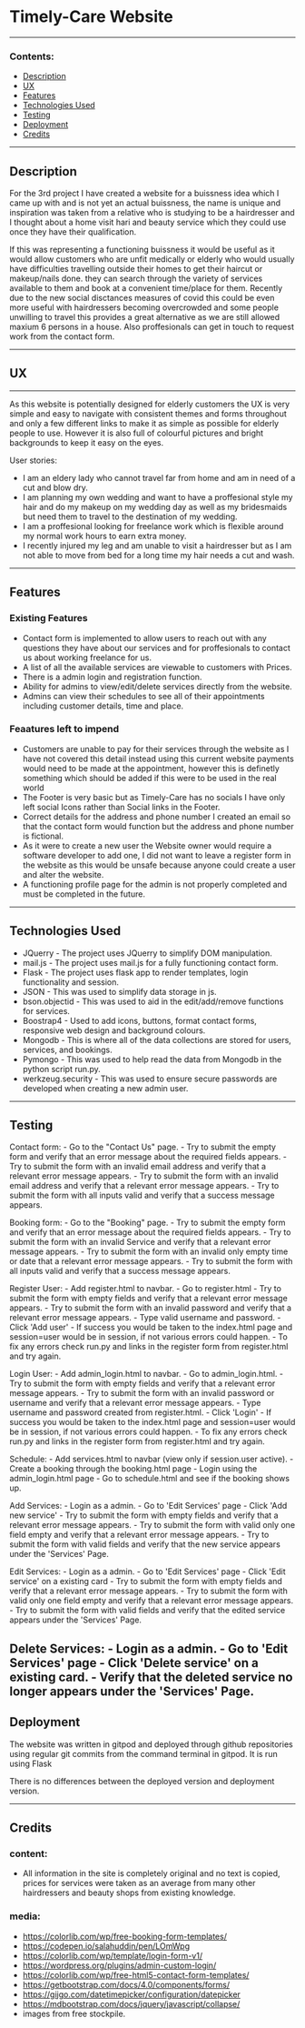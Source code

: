 # Timely-Care Website

---

### Contents:

 - [Description](#description)
 - [UX](#ux)
 - [Features](#features)
 - [Technologies Used](#technologies-used)
 - [Testing](#testing)
 - [Deployment](#deployment)
 - [Credits](#credits)
---

## Description

For the 3rd project I have created a website for a buissness idea which I came up with and is not yet an actual buissness, the name is unique and inspiration was taken from a relative who is studying to be a hairdresser and I thought about a home visit hari and beauty service which they could use once they have their qualification. 

If this was representing a functioning buissness it would be useful as it would allow customers who are unfit medically or elderly who would usually have difficulties travelling outside their homes to get their haircut or makeup/nails done. they can search through the variety of services available to them and book at a convenient time/place for them. Recently due to the new social disctances measures of covid this could be even more useful with hairdressers becoming overcrowded and some people unwilling to travel this provides a great alternative as we are still allowed maxium 6 persons in a house. Also proffesionals can get in touch to request work from the contact form.

---

## UX

---

As this website is potentially designed for elderly customers the UX is very simple and easy to navigate with consistent themes and forms throughout and only a few different links to make it as simple as possible for elderly people to use. However it is also full of colourful pictures and bright backgrounds to keep it easy on the eyes. 

User stories:
 - I am an eldery lady who cannot travel far from home and am in need of a cut and blow dry.
 - I am planning my own wedding and want to have a proffesional style my hair and do my makeup on my wedding day as well as my bridesmaids but need them to travel to the destination of my wedding.
 - I am a proffesional looking for freelance work which is flexible around my normal work hours to earn extra money.
 - I recently injured my leg and am unable to visit a hairdresser but as I am not able to move from bed for a long time my hair needs a cut and wash.

---

## Features

### Existing Features

 - Contact form is implemented to allow users to reach out with any questions they have about our services and for proffesionals to contact us about working freelance for us.
 - A list of all the available services are viewable to customers with Prices.
 - There is a admin login and registration function.
 - Ability for admins to view/edit/delete services directly from the website.
 - Admins can view their schedules to see all of their appointments including customer details, time and place.

### Feaatures left to impend

 - Customers are unable to pay for their services through the website as I have not covered this detail instead using this current website payments would need to be made at the appointment, however this is definetly something which should be added if this were to be used in the real world
 - The Footer is very basic but as Timely-Care has no socials I have only left social Icons rather than Social links in the Footer.
 - Correct details for the address and phone number I created an email so that the contact form would function but the address and phone number is fictional.
 - As it were to create a new user the Website owner would require a software developer to add one, I did not want to leave a register form in the website as this would be unsafe because anyone could create a user and alter the website.
 - A functioning profile page for the admin is not properly completed and must be completed in the future.
---

## Technologies Used

 - JQuerry - The project uses JQuerry to simplify DOM manipulation.
 - mail.js - The project uses mail.js for a fully functioning contact form.
 - Flask - The project uses flask app to render templates, login functionality and session.
 - JSON - This was used to simplify data storage in js.
 - bson.objectid - This was used to aid in the edit/add/remove functions for services.
 - Boostrap4 - Used to add icons, buttons, format contact forms, responsive web design and background colours.
 - Mongodb - This is where all of the data collections are stored for users, services, and bookings.
 - Pymongo - This was used to help read the data from Mongodb in the python script run.py.
 - werkzeug.security - This was used to ensure secure passwords are developed when creating a new admin user.

---

## Testing

Contact form: - Go to the "Contact Us" page.
              - Try to submit the empty form and verify that an error message about the required fields appears.
              - Try to submit the form with an invalid email address and verify that a relevant error message appears.
              - Try to submit the form with an invalid email address and verify that a relevant error message appears.
              - Try to submit the form with all inputs valid and verify that a success message appears.

Booking form: - Go to the "Booking" page.
              - Try to submit the empty form and verify that an error message about the required fields appears.
              - Try to submit the form with an invalid Service and verify that a relevant error message appears.
              - Try to submit the form with an invalid only empty time or date that a relevant error message appears.
              - Try to submit the form with all inputs valid and verify that a success message appears.

Register User: - Add register.html to navbar.
     - Go to register.html
     - Try to submit the form with empty fields and verify that a relevant error message appears.
     - Try to submit the form with an invalid password and verify that a relevant error message appears.
     - Type valid username and password.
     - Click 'Add user' - If success you would be taken to the index.html page and session=user would be in session, if not various errors could happen.
     - To fix any errors check run.py and links in the register form from register.html and try again.

Login User: - Add admin_login.html to navbar.
     - Go to admin_login.html.
     - Try to submit the form with empty fields and verify that a relevant error message appears.
     - Try to submit the form with an invalid password or username and verify that a relevant error message appears.
     - Type username and password created from register.html.
     - Click 'Login' - If success you would be taken to the index.html page and session=user would be in session, if not various errors could happen.
     - To fix any errors check run.py and links in the register form from register.html and try again.

Schedule: - Add services.html to navbar (view only if session.user active).
     - Create a booking through the booking.html page
     - Login using the admin_login.html page
     - Go to schedule.html and see if the booking shows up.

Add Services: - Login as a admin.
     - Go to 'Edit Services' page 
     - Click 'Add new service'
     - Try to submit the form with empty fields and verify that a relevant error message appears.
     - Try to submit the form with valid only one field empty and verify that a relevant error message appears.
     - Try to submit the form with valid fields and verify that the new service appears under the 'Services' Page.

Edit Services: - Login as a admin.
     - Go to 'Edit Services' page 
     - Click 'Edit service' on a existing card
     - Try to submit the form with empty fields and verify that a relevant error message appears.
     - Try to submit the form with valid only one field empty and verify that a relevant error message appears.
     - Try to submit the form with valid fields and verify that the edited service appears under the 'Services' Page.

Delete Services: - Login as a admin.
     - Go to 'Edit Services' page 
     - Click 'Delete service' on a existing card.
     - Verify that the deleted service no longer appears under the 'Services' Page.
---

## Deployment

The website was written in gitpod and deployed through github repositories using regular git commits from the command terminal in gitpod. It is run using Flask

There is no differences between the deployed version and deployment version.

---

## Credits

### content:
 - All information in the site is completely original and no text is copied, prices for services were taken as an average from many other hairdressers and beauty shops from existing knowledge.

### media:
 - https://colorlib.com/wp/free-booking-form-templates/
 - https://codepen.io/salahuddin/pen/LOmWpg
 - https://colorlib.com/wp/template/login-form-v1/
 - https://wordpress.org/plugins/admin-custom-login/
 - https://colorlib.com/wp/free-html5-contact-form-templates/
 - https://getbootstrap.com/docs/4.0/components/forms/
 - https://gijgo.com/datetimepicker/configuration/datepicker
 - https://mdbootstrap.com/docs/jquery/javascript/collapse/
 - images from free stockpile.
